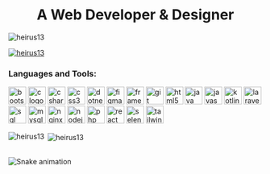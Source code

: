 <h1 align="center">A Web Developer & Designer</h1>

<p align="left"> <img src="https://komarev.com/ghpvc/?username=heirus13&label=Profile%20views&color=0e75b6&style=flat" alt="heirus13" /> </p>

<p align="left"> <a href="https://github.com/ryo-ma/github-profile-trophy"><img src="https://github-profile-trophy.vercel.app/?username=heirus13" alt="heirus13" /></a> </p>

<h3 align="left">Languages and Tools:</h3>
<div align="left">
  <img src="https://img.shields.io/static/v1?message=Bootstrap&logo=bootstrap&label=&color=7952B3&logoColor=white&labelColor=&style=for-the-badge" height="35" alt="bootstrap logo" />
  <img src="https://img.shields.io/static/v1?message=C&logo=c&label=&color=A8B9CC&logoColor=white&labelColor=&style=for-the-badge" height="35" alt="c logo" />
  <img src="https://img.shields.io/static/v1?message=C%23&logo=csharp&label=&color=239120&logoColor=white&labelColor=&style=for-the-badge" height="35" alt="csharp logo" />
  <img src="https://img.shields.io/static/v1?message=CSS3&logo=css3&label=&color=1572B6&logoColor=white&labelColor=&style=for-the-badge" height="35" alt="css3 logo" />
  <img src="https://img.shields.io/static/v1?message=.NET&logo=dotnet&label=&color=512BD4&logoColor=white&labelColor=&style=for-the-badge" height="35" alt="dotnet logo" />
  <img src="https://img.shields.io/static/v1?message=Figma&logo=figma&label=&color=F24E1E&logoColor=white&labelColor=&style=for-the-badge" height="35" alt="figma logo" />
  <img src="https://img.shields.io/static/v1?message=Framer&logo=framer&label=&color=0055FF&logoColor=white&labelColor=&style=for-the-badge" height="35" alt="framer logo" />
  <img src="https://img.shields.io/static/v1?message=Git&logo=git&label=&color=F05032&logoColor=white&labelColor=&style=for-the-badge" height="35" alt="git logo" />
  <img src="https://img.shields.io/static/v1?message=HTML5&logo=html5&label=&color=E34F26&logoColor=white&labelColor=&style=for-the-badge" height="35" alt="html5 logo" />
  <img src="https://img.shields.io/static/v1?message=Java&logo=java&label=&color=007396&logoColor=white&labelColor=&style=for-the-badge" height="35" alt="java logo" />
  <img src="https://img.shields.io/static/v1?message=JavaScript&logo=javascript&label=&color=F7DF1E&logoColor=black&labelColor=&style=for-the-badge" height="35" alt="javascript logo" />
  <img src="https://img.shields.io/static/v1?message=Kotlin&logo=kotlin&label=&color=0095D5&logoColor=white&labelColor=&style=for-the-badge" height="35" alt="kotlin logo" />
  <img src="https://img.shields.io/static/v1?message=Laravel&logo=laravel&label=&color=FF2D20&logoColor=white&labelColor=&style=for-the-badge" height="35" alt="laravel logo" />
  <img src="https://img.shields.io/static/v1?message=SQL%20Server&logo=microsoftsqlserver&label=&color=CC2927&logoColor=white&labelColor=&style=for-the-badge" height="35" alt="sql server logo" />
  <img src="https://img.shields.io/static/v1?message=MySQL&logo=mysql&label=&color=4479A1&logoColor=white&labelColor=&style=for-the-badge" height="35" alt="mysql logo" />
  <img src="https://img.shields.io/static/v1?message=Nginx&logo=nginx&label=&color=009639&logoColor=white&labelColor=&style=for-the-badge" height="35" alt="nginx logo" />
  <img src="https://img.shields.io/static/v1?message=Node.js&logo=node.js&label=&color=339933&logoColor=white&labelColor=&style=for-the-badge" height="35" alt="nodejs logo" />
  <img src="https://img.shields.io/static/v1?message=PHP&logo=php&label=&color=777BB4&logoColor=white&labelColor=&style=for-the-badge" height="35" alt="php logo" />
  <img src="https://img.shields.io/static/v1?message=React&logo=react&label=&color=61DAFB&logoColor=black&labelColor=&style=for-the-badge" height="35" alt="react logo" />
  <img src="https://img.shields.io/static/v1?message=Selenium&logo=selenium&label=&color=43B02A&logoColor=white&labelColor=&style=for-the-badge" height="35" alt="selenium logo" />
  <img src="https://img.shields.io/static/v1?message=Tailwind%20CSS&logo=tailwindcss&label=&color=06B6D4&logoColor=white&labelColor=&style=for-the-badge" height="35" alt="tailwind logo" />
</div>


<p><img align="left" src="https://github-readme-stats.vercel.app/api/top-langs?username=heirus13&show_icons=true&locale=en&layout=compact" alt="heirus13" /></p>

<p>&nbsp;<img align="center" src="https://github-readme-stats.vercel.app/api?username=heirus13&show_icons=true&locale=en" alt="heirus13" /></p>

<br clear="both">

<img src="https://raw.githubusercontent.com/maurodesouza/maurodesouza/output/snake.svg" alt="Snake animation" />
